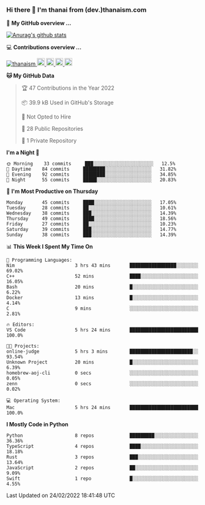 ### Hi there 👋 I'm thanai from (dev.)thanaism.com

<!-- バッジ関連 -->
<!--
メイン：https://shields.io/category/social
GitHub view：https://github.com/antonkomarev/github-profile-views-counter
Qiita contributions：https://qiita.com/mikkame/items/f2c60d9caf8a8e38ec50
 -->

🍎 **My GitHub overview ...**

<!-- GitHubトロフィー -->
<!--
https://github.com/ryo-ma/github-profile-trophy
 -->

<!-- [![trophy](https://github-profile-trophy.vercel.app/?username=thanaism)](https://github.com/thanaism/thanaism) -->

<!-- GitHubステータス -->
<!--
https://github.com/anuraghazra/github-readme-stats
 -->

[![Anurag's github stats](https://github-readme-stats.vercel.app/api?username=thanaism&count_private=true&show_icons=true)](https://github.com/thanaism/thanaism)

<!-- [![ReadMe Card](https://github-readme-stats.vercel.app/api/pin/?username=thanaism&repo=thanaism)](https://github.com/thanaism/thanaism) -->

<!-- Skill icons -->
<!--
https://rahuldkjain.github.io/gh-profile-readme-generator/
 -->

💻 **Contributions overview ...**

<p align="left">

  <a href="https://github.com/thanaism/thanaism/">
    <img src="https://komarev.com/ghpvc/?username=thanaism" alt="thanaism" />
  </a>
  <a href="http://twitter.com/okinawa__noodle">
    <img height="20" src="https://img.shields.io/twitter/follow/okinawa__noodle?label=Twitter&logo=twitter&style=flat" />
  </a>
  <a href="https://github.com/thanaism">
    <img height="20" src="https://img.shields.io/github/followers/thanaism?label=follow&logo=github&style=flat" />
  </a>
  <!-- <a href="https://www.reddit.com/user/thanaism">
    <img height="20" src="https://img.shields.io/reddit/user-karma/combined/thanaism?label=Reddit&logo=reddit&style=flat" />
  </a>
  <a href="https://stackoverflow.com/users/5720201/thanaism">
    <img height="20" src="https://img.shields.io/stackexchange/stackoverflow/r/5720201?label=StackOverflow&logo=stack-overflow&style=flat" /> -->
  </a>
  <a href="http://qiita.com/thanai">
    <img height="20" src="https://qiita-badge.apiapi.app/s/thanai/posts.svg" />
  </a>
  <//qiita.com/thanai">
    <img height="20" src="https://qiita-badge.apiapi.app/s/thanai/contributions.svg" />
  </a>
</p>

<!--START_SECTION:waka-->
**🐱 My GitHub Data** 

> 🏆 47 Contributions in the Year 2022
 > 
> 📦 39.9 kB Used in GitHub's Storage 
 > 
> 🚫 Not Opted to Hire
 > 
> 📜 28 Public Repositories 
 > 
> 🔑 1 Private Repository 
 > 
**I'm a Night 🦉** 

```text
🌞 Morning    33 commits     ███░░░░░░░░░░░░░░░░░░░░░░   12.5% 
🌆 Daytime    84 commits     ████████░░░░░░░░░░░░░░░░░   31.82% 
🌃 Evening    92 commits     ████████░░░░░░░░░░░░░░░░░   34.85% 
🌙 Night      55 commits     █████░░░░░░░░░░░░░░░░░░░░   20.83%

```
📅 **I'm Most Productive on Thursday** 

```text
Monday       45 commits     ████░░░░░░░░░░░░░░░░░░░░░   17.05% 
Tuesday      28 commits     ██░░░░░░░░░░░░░░░░░░░░░░░   10.61% 
Wednesday    38 commits     ███░░░░░░░░░░░░░░░░░░░░░░   14.39% 
Thursday     49 commits     ████░░░░░░░░░░░░░░░░░░░░░   18.56% 
Friday       27 commits     ██░░░░░░░░░░░░░░░░░░░░░░░   10.23% 
Saturday     39 commits     ███░░░░░░░░░░░░░░░░░░░░░░   14.77% 
Sunday       38 commits     ███░░░░░░░░░░░░░░░░░░░░░░   14.39%

```


📊 **This Week I Spent My Time On** 

```text
💬 Programming Languages: 
Nim                      3 hrs 43 mins       █████████████████░░░░░░░░   69.02% 
C++                      52 mins             ████░░░░░░░░░░░░░░░░░░░░░   16.05% 
Bash                     20 mins             █░░░░░░░░░░░░░░░░░░░░░░░░   6.22% 
Docker                   13 mins             █░░░░░░░░░░░░░░░░░░░░░░░░   4.14% 
C                        9 mins              ░░░░░░░░░░░░░░░░░░░░░░░░░   2.81%

🔥 Editors: 
VS Code                  5 hrs 24 mins       █████████████████████████   100.0%

🐱‍💻 Projects: 
online-judge             5 hrs 3 mins        ███████████████████████░░   93.54% 
Unknown Project          20 mins             █░░░░░░░░░░░░░░░░░░░░░░░░   6.39% 
homebrew-aoj-cli         0 secs              ░░░░░░░░░░░░░░░░░░░░░░░░░   0.05% 
zenn                     0 secs              ░░░░░░░░░░░░░░░░░░░░░░░░░   0.02%

💻 Operating System: 
Mac                      5 hrs 24 mins       █████████████████████████   100.0%

```

**I Mostly Code in Python** 

```text
Python                   8 repos             █████████░░░░░░░░░░░░░░░░   36.36% 
TypeScript               4 repos             ████░░░░░░░░░░░░░░░░░░░░░   18.18% 
Rust                     3 repos             ███░░░░░░░░░░░░░░░░░░░░░░   13.64% 
JavaScript               2 repos             ██░░░░░░░░░░░░░░░░░░░░░░░   9.09% 
Swift                    1 repo              █░░░░░░░░░░░░░░░░░░░░░░░░   4.55%

```



 Last Updated on 24/02/2022 18:41:48 UTC
<!--END_SECTION:waka-->
